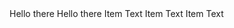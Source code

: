 <script setup>
  import pBreadcrumb from './Breadcrumb.vue'
  import pBreadcrumbItem from './BreadcrumbItem.vue'
  import pBreadcrumbItemDropdown from './BreadcrumbItemDropdown.vue'
  import pDropdownItem from '../dropdown/DropdownItem.vue'

  const items = [{
    text: 'Home',
    href: '#'
  },
  {
    text: 'Document',
    href: '#'
  },
  {
    text: 'History',
    active: true,
  }]
</script>

<preview>
  <p-breadcrumb>
    <p-breadcrumb-item href="http://google.com">
      Hello there
    </p-breadcrumb-item>
    <p-breadcrumb-item>
      Hello there
    </p-breadcrumb-item>
    <p-breadcrumb-item-dropdown text="hello there">
      <p-dropdown-item>Item Text</p-dropdown-item>
      <p-dropdown-item>Item Text</p-dropdown-item>
      <p-dropdown-item>Item Text</p-dropdown-item>
    </p-breadcrumb-item-dropdown>
  </p-breadcrumb>
</preview>

<preview>
  <p-breadcrumb :items="items">
  </p-breadcrumb>
</preview>